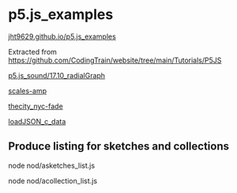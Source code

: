 # p5.js_examples

[jht9629.github.io/p5.js_examples](https://jht9629.github.io/p5.js_examples/)

Extracted from https://github.com/CodingTrain/website/tree/main/Tutorials/P5JS

[p5.js_sound/17.10_radialGraph](p5.js_sound/17.10_radialGraph)

[scales-amp](scales-amp)

[thecity_nyc-fade](thecity_nyc-fade)

[loadJSON_c_data](loadJSON_c_data)

## Produce listing for sketches and collections

node nod/asketches_list.js

node nod/acollection_list.js
